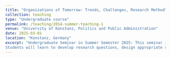 ```yaml
---
title: "Organizations of Tomorrow: Trends, Challenges, Research Method"
collection: teaching
type: "Undergraduate course"
permalink: /teaching/2014-summer-teaching-1
venue: "University of Konstanz, Politics and Public Administration"
date: 2025-03-01
location: "Konstanz, Germany"
excerpt: "Undergraduate Seminar in Summer Semester 2025: This seminar introduces students to empirical research methods in organizational studies, with a focus on both qualitative and quantitative approaches. The course encourages critical reflection on the ethical and practical implications of research in organizational contexts, while exploring how organizations of the future can be studied and shaped.
Students will learn to develop research questions, design appropriate studies, and apply data collection and analysis techniques. The course covers methods such as regression analysis, multilevel modeling, (quasi-)experimental designs, and case study research. By designing and conducting their own small research projects, students gain hands-on experience and a deeper understanding of how to investigate current trends and challenges in organizations."
---
```



